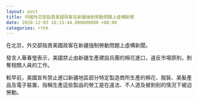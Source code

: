 ```yaml
---
layout: post
title: 中國外交部指責美國政客在新疆強制勞動問題上虛構新聞
date: 2020-12-03 16:13:44.000000000 +08:00
categories: rthk
---
```


在北京，外交部指責美國政客在新疆強制勞動問題上虛構新聞。

發言人華春瑩表示，美國禁止由新疆生產建設兵團的棉花進口，違反市場原則，剝奪相關人員的工作。

較早前，美國宣布禁止進口新疆地區部分特定製造商所生產的棉花、服裝、美髮產品及電子裝置，指稱生產這些製品的勞工是在違法、不人道及被剝削的情況下被迫勞動。
